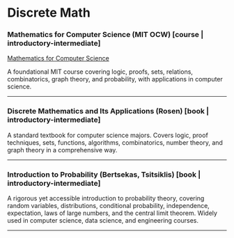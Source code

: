 # Discrete Math

### Mathematics for Computer Science (MIT OCW) [course | introductory-intermediate]

[Mathematics for Computer Science](https://ocw.mit.edu/courses/6-1200j-mathematics-for-computer-science-spring-2024/)

A foundational MIT course covering logic, proofs, sets, relations,
combinatorics, graph theory, and probability, with applications in computer
science.

---

### Discrete Mathematics and Its Applications (Rosen) [book | introductory-intermediate]

A standard textbook for computer science majors. Covers logic, proof techniques,
sets, functions, algorithms, combinatorics, number theory, and graph theory in a
comprehensive way.

---

### Introduction to Probability (Bertsekas, Tsitsiklis) [book | introductory-intermediate]

A rigorous yet accessible introduction to probability theory, covering random
variables, distributions, conditional probability, independence, expectation,
laws of large numbers, and the central limit theorem. Widely used in computer
science, data science, and engineering courses.

---
